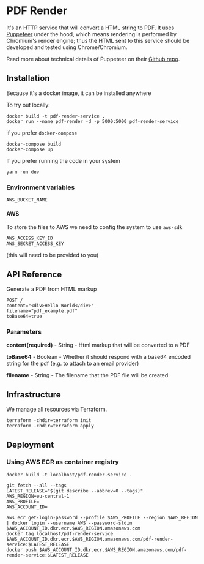 # PDF Render

It's an HTTP service that will convert a HTML string to PDF. It uses [Puppeteer](https://pptr.dev/) under the hood, which means rendering is performed by Chromium's render engine; thus the HTML sent to this service should be developed and tested using Chrome/Chromium.

Read more about technical details of Puppeteer on their [Github repo](https://github.com/puppeteer/puppeteer).

## Installation

Because it's a docker image, it can be installed anywhere

To try out locally:

```
docker build -t pdf-render-service .
docker run --name pdf-render -d -p 5000:5000 pdf-render-service
```
if you prefer `docker-compose`

```
docker-compose build
docker-compose up
```

If you prefer running the code in your system

```
yarn run dev
```

### Environment variables
```
AWS_BUCKET_NAME
```

#### AWS

To store the files to AWS we need to config the system to use `aws-sdk`

```
AWS_ACCESS_KEY_ID
AWS_SECRET_ACCESS_KEY
```
(this will need to be provided to you)

## API Reference

Generate a PDF from HTML markup

```
POST /
content="<div>Hello World</div>"
filename="pdf_example.pdf"
toBase64=true
```

### Parameters
**content(required)** - String - Html markup that will be converted to a PDF

**toBase64** - Boolean - Whether it should respond with a base64 encoded string for the pdf (e.g. to attach to an email provider)

**filename** - String - The filename that the PDF file will be created.


## Infrastructure

We manage all resources via Terraform.

```shell
terraform -chdir=terraform init
terraform -chdir=terraform apply
```

## Deployment

### Using AWS ECR as container registry
```shell
docker build -t localhost/pdf-render-service .

git fetch --all --tags
LATEST_RELEASE="$(git describe --abbrev=0 --tags)"
AWS_REGION=eu-central-1
AWS_PROFILE=
AWS_ACCOUNT_ID=

aws ecr get-login-password --profile $AWS_PROFILE --region $AWS_REGION | docker login --username AWS --password-stdin $AWS_ACCOUNT_ID.dkr.ecr.$AWS_REGION.amazonaws.com
docker tag localhost/pdf-render-service $AWS_ACCOUNT_ID.dkr.ecr.$AWS_REGION.amazonaws.com/pdf-render-service:$LATEST_RELEASE
docker push $AWS_ACCOUNT_ID.dkr.ecr.$AWS_REGION.amazonaws.com/pdf-render-service:$LATEST_RELEASE
```
